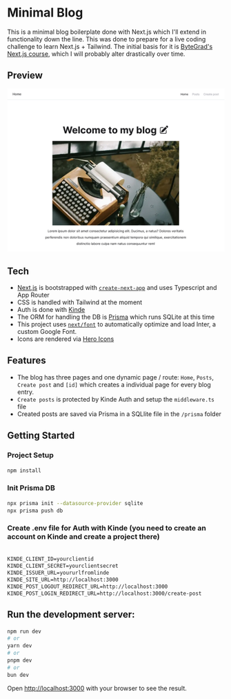 # Minimal Blog

This is a minimal blog boilerplate done with Next.js which I'll extend in functionality down the line. This was done to prepare for a live coding challenge to learn Next.js + Tailwind. The initial basis for it is [ByteGrad's Next.js course](https://bytegrad.com/courses/professional-react-nextjs), which I will probably alter drastically over time.

## Preview

![Minimal Blog](/public/screenshot.png)

## Tech

- [Next.js](https://nextjs.org/) is bootstrapped with [`create-next-app`](https://github.com/vercel/next.js/tree/canary/packages/create-next-app) and uses Typescript and App Router
- CSS is handled with Tailwind at the moment
- Auth is done with [Kinde](https://kinde.com/)
- The ORM for handling the DB is [Prisma](https://www.prisma.io/) which runs SQLite at this time
- This project uses [`next/font`](https://nextjs.org/docs/basic-features/font-optimization) to automatically optimize and load Inter, a custom Google Font.
- Icons are rendered via [Hero Icons](https://heroicons.com/)

## Features

- The blog has three pages and one dynamic page / route: `Home`, `Posts`, `Create post` and `[id]` which creates a individual page for every blog entry.
- `Create posts` is protected by Kinde Auth and setup the `middleware.ts` file
- Created posts are saved via Prisma in a SQLlite file in the `/prisma` folder

## Getting Started

### Project Setup

```sh
npm install
```
### Init Prisma DB

```sh
npx prisma init --datasource-provider sqlite
npx prisma push db
```

### Create .env file for Auth with Kinde (you need to create an account on Kinde and create a project there)
```DATABASE_URL="file:./dev.db"

KINDE_CLIENT_ID=yourclientid
KINDE_CLIENT_SECRET=yourclientsecret
KINDE_ISSUER_URL=yoururlfromlinde
KINDE_SITE_URL=http://localhost:3000
KINDE_POST_LOGOUT_REDIRECT_URL=http://localhost:3000
KINDE_POST_LOGIN_REDIRECT_URL=http://localhost:3000/create-post
```

## Run the development server:

```bash
npm run dev
# or
yarn dev
# or
pnpm dev
# or
bun dev
```

Open [http://localhost:3000](http://localhost:3000) with your browser to see the result.


